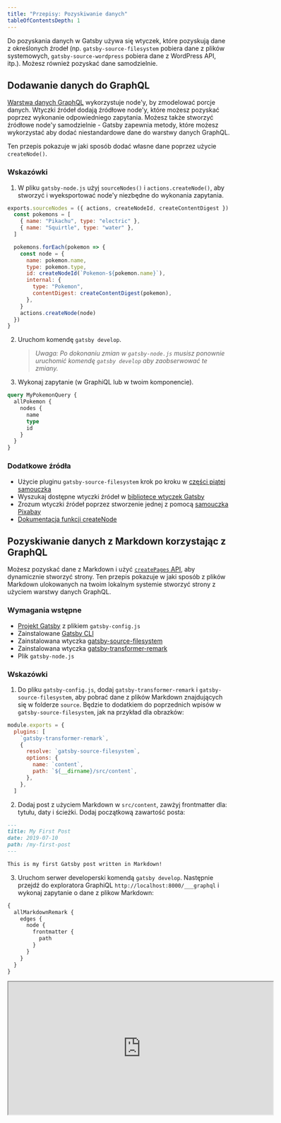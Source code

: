 ```yaml
---
title: "Przepisy: Pozyskiwanie danych"
tableOfContentsDepth: 1
---
```



Do pozyskania danych w Gatsby używa się wtyczek, które pozyskują dane z określonych źrodeł (np. `gatsby-source-filesystem` pobiera dane z plików systemowych, `gatsby-source-wordpress` pobiera dane z WordPress API, itp.). Możesz również pozyskać dane samodzielnie.

## Dodawanie danych do GraphQL

[Warstwa danych GraphQL](/docs/graphql-concepts/) wykorzystuje node'y, by zmodelować porcje danych. Wtyczki źródeł dodają źródłowe node'y, które możesz pozyskać poprzez wykonanie odpowiedniego zapytania. Możesz także stworzyć źródłowe node'y samodzielnie - Gatsby zapewnia metody, które możesz wykorzystać aby dodać niestandardowe dane do warstwy danych GraphQL.

Ten przepis pokazuje w jaki sposób dodać własne dane poprzez użycie `createNode()`.

### Wskazówki

1. W pliku `gatsby-node.js` użyj `sourceNodes()` i `actions.createNode()`, aby stworzyć i wyeksportować node'y niezbędne do wykonania zapytania.

```javascript:title=gatsby-node.js
exports.sourceNodes = ({ actions, createNodeId, createContentDigest }) => {
  const pokemons = [
    { name: "Pikachu", type: "electric" },
    { name: "Squirtle", type: "water" },
  ]

  pokemons.forEach(pokemon => {
    const node = {
      name: pokemon.name,
      type: pokemon.type,
      id: createNodeId(`Pokemon-${pokemon.name}`),
      internal: {
        type: "Pokemon",
        contentDigest: createContentDigest(pokemon),
      },
    }
    actions.createNode(node)
  })
}
```

2. Uruchom komendę `gatsby develop`.

   > _Uwaga: Po dokonaniu zmian w `gatsby-node.js` musisz ponownie uruchomić komendę `gatsby develop` aby zaobserwować te zmiany._

3. Wykonaj zapytanie (w GraphiQL lub w twoim komponencie).

```graphql
query MyPokemonQuery {
  allPokemon {
    nodes {
      name
      type
      id
    }
  }
}
```


### Dodatkowe źródła

- Użycie pluginu `gatsby-source-filesystem` krok po kroku w [części piątej samouczka](/tutorial/part-five/#source-plugins)
- Wyszukaj dostępne wtyczki źródeł w [bibliotece wtyczek Gatsby](/plugins/?=source)
- Zrozum wtyczki źródeł poprzez stworzenie jednej z pomocą [samouczka Pixabay](/tutorial/pixabay-source-plugin-tutorial/)
- [Dokumentacja funkcji createNode](/docs/actions/#createNode)

## Pozyskiwanie danych z Markdown korzystając z GraphQL

Możesz pozyskać dane z Markdown i użyć [`createPages` API](/docs/actions/#createPage), aby dynamicznie stworzyć strony.
Ten przepis pokazuje w jaki sposób z plików Markdown ulokowanych na twoim lokalnym systemie stworzyć strony z użyciem warstwy danych GraphQL.

### Wymagania wstępne

- [Projekt Gatsby](/docs/quick-start) z plikiem `gatsby-config.js`
- Zainstalowane [Gatsby CLI](/docs/gatsby-cli)
- Zainstalowana wtyczka [gatsby-source-filesystem](/packages/gatsby-source-filesystem)
- Zainstalowana wtyczka [gatsby-transformer-remark](/packages/gatsby-transformer-remark)
- Plik `gatsby-node.js`

### Wskazówki

1. Do pliku `gatsby-config.js`, dodaj `gatsby-transformer-remark` i `gatsby-source-filesystem`, aby pobrać dane z plików Markdown znajdujących się w folderze `source`. Będzie to dodatkiem do poprzednich wpisów w `gatsby-source-filesystem`, jak na przykład dla obrazków:

```js:title=gatsby-config.js
module.exports = {
  plugins: [
    `gatsby-transformer-remark`,
    {
      resolve: `gatsby-source-filesystem`,
      options: {
        name: `content`,
        path: `${__dirname}/src/content`,
      },
    },
  ]
```

2. Dodaj post z użyciem Markdown w `src/content`, zawżyj frontmatter dla: tytułu, daty i ścieżki. Dodaj początkową zawartość posta:

```markdown:title=src/content/my-first-post.md
---
title: My First Post
date: 2019-07-10
path: /my-first-post
---

This is my first Gatsby post written in Markdown!
```

3. Uruchom serwer developerski komendą `gatsby develop`. Następnie przejdź do exploratora GraphiQL `http://localhost:8000/___graphql` i wykonaj zapytanie o dane z plikow Markdown:

```graphql
{
  allMarkdownRemark {
    edges {
      node {
        frontmatter {
          path
        }
      }
    }
  }
}
```

<iframe
  title="Query for all markdown"
  src="https://q4xpb.sse.codesandbox.io/___graphql?explorerIsOpen=false&query=%7B%0A%20%20allMarkdownRemark%20%7B%0A%20%20%20%20edges%20%7B%0A%20%20%20%20%20%20node%20%7B%0A%20%20%20%20%20%20%20%20frontmatter%20%7B%0A%20%20%20%20%20%20%20%20%20%20path%0A%20%20%20%20%20%20%20%20%7D%0A%20%20%20%20%20%20%7D%0A%20%20%20%20%7D%0A%20%20%7D%0A%7D"
  width="600"
  height="300"
/>

4. Aby w czasie kompilacji wygenerować strony na postawie postów Markdown, skopiuj zapytanie GraphQL do pliku `gatsby-node.js`, a następnie przeiteruj otrzymane wyniki:

```js:title=gatsby-node.js
const path = require(`path`)

exports.createPages = async ({ actions, graphql }) => {
  const { createPage } = actions

  const result = await graphql(`
    {
      allMarkdownRemark {
        edges {
          node {
            frontmatter {
              path
            }
          }
        }
      }
    }
  `)
  if (result.errors) {
    console.error(result.errors)
  }

  result.data.allMarkdownRemark.edges.forEach(({ node }) => {
    createPage({
      path: node.frontmatter.path,
      component: path.resolve(`src/templates/post.js`),
    })
  })
}
```

5. Dodaj szablon dla posta w folderze `src/templates` i umieść w nim zapytanie GraphQL, aby dynamicznie wygenerować strony z Markdown w trakcie kompilacji:

```jsx:title=src/templates/post.js
import React from "react"
import { graphql } from "gatsby"

export default function Template({ data }) {
  const { markdownRemark } = data // data.markdownRemark holds your post data
  const { frontmatter, html } = markdownRemark
  return (
    <div className="blog-post">
      <h1>{frontmatter.title}</h1>
      <h2>{frontmatter.date}</h2>
      <div
        className="blog-post-content"
        dangerouslySetInnerHTML={{ __html: html }}
      />
    </div>
  )
}

export const pageQuery = graphql`
  query($path: String!) {
    markdownRemark(frontmatter: { path: { eq: $path } }) {
      html
      frontmatter {
        date(formatString: "MMMM DD, YYYY")
        path
        title
      }
    }
  }
`
```

6. Wykonaj komendę `gatsby develop`, aby uruchomić ponownie serwer deweloperski. Sprawdź swój post w przeglądarce: `http://localhost:8000/my-first-post`

### Dodatkowe źródła

- [Samouczek: Programowe tworzenie stron z danych](/tutorial/part-seven/)
- [Tworzenie i modyfikowanie stron](/docs/creating-and-modifying-pages/)
- [Dodawanie stron z użyciem Markdown](/docs/adding-markdown-pages/)
- [Przewodnik do programowego tworzenia stron z danych](/docs/programmatically-create-pages-from-data/)
- [Przykładowe repozytorium](https://github.com/gatsbyjs/gatsby/tree/master/examples/recipe-sourcing-markdown) dla tego przepisu

## Pozyskiwanie danych z Wordpress

### Wymagania wstępne

- [Projekt Gatsby](/docs/quick-start) z plikami `gatsby-config.js` i `gatsby-node.js` 
- Instancja Wordpress, hostowana na Wordpress.com lub samodzielnie przez ciebie

### Wskazówki

1. Zainstaluj wtyczkę `gatsby-source-wordpress` poprzez uruchomienie komendy:

```shell
npm install gatsby-source-wordpress --save
```

2. Skonfiguruj wtyczkę w `gatsby-config.js` w następujący sposób:

```javascript:title=gatsby-config.js
module.exports = {
  ...
  plugins: [
    {
      resolve: `gatsby-source-wordpress`,
      options: {
        // baseUrl will need to be updated with your WordPress source
        baseUrl: `wpexample.com`,
        protocol: `https`,
        // is it hosted on wordpress.com, or self-hosted?
        hostingWPCOM: false,
        // does your site use the Advanced Custom Fields Plugin?
        useACF: false
      }
    },
  ]
}
```

> **Uwaga:** Sprawdź [dokumentację wtyczki `gatsby-source-wordpress`](/packages/gatsby-source-wordpress/?=wordpre#how-to-use), aby dowiedzieć się więcej o tym, jak ją prawidłowo skonfigurować.

3. Stwórz szablon w `src/templates/post.js` i umieść w nim poniższy kod:

```jsx:title=post.js
import React, { Component } from "react"
import { graphql } from "gatsby"
import PropTypes from "prop-types"

class Post extends Component {
  render() {
    const post = this.props.data.wordpressPost

    return (
      <>
        <h1>{post.title}</h1>
        <div dangerouslySetInnerHTML={{ __html: post.content }} />
      </>
    )
  }
}

Post.propTypes = {
  data: PropTypes.object.isRequired,
  edges: PropTypes.array,
}

export default Post

export const pageQuery = graphql`
  query($id: String!) {
    wordpressPost(id: { eq: $id }) {
      title
      content
    }
  }
`
```

4. Stwórz dynamiczne strony dla twoich postów poprzez skopiowanie poniższego kodu do pliku `gatsby-node.js`:

```javascript:title=gatsby-node.js
const path = require(`path`)
const { slash } = require(`gatsby-core-utils`)

exports.createPages = async ({ graphql, actions }) => {
  const { createPage } = actions

  // query content for WordPress posts
  const result = await graphql(`
    query {
      allWordpressPost {
        edges {
          node {
            id
            slug
          }
        }
      }
    }
  `)

  const postTemplate = path.resolve(`./src/templates/post.js`)
  result.data.allWordpressPost.edges.forEach(edge => {
    createPage({
      // `path` will be the url for the page
      path: edge.node.slug,
      // specify the component template of your choice
      component: slash(postTemplate),
      // In the ^template's GraphQL query, 'id' will be available
      // as a GraphQL variable to query for this posts's data.
      context: {
        id: edge.node.id,
      },
    })
  })
}
```

5. Uruchom komendę `gatsby-develop`, żeby zobaczyć nowo wygenerowane strony i poruszać się pomiędzy nimi.

6. Otwórz`GraphiQL IDE` pod adresem `http://localhost:8000/__graphql` i otwórz Docs lub Explorer, gdzie znajdziesz pola do odpytywania dla `allWordpressPosts`

Stworzone powyżej w `gatsby-node.js` dynamiczne strony mają unikalne ścieżki dla poszczególnych postów i używają szablonu razem z przykładowym zapytaniem GraphQL, które pozyskuje dane z Wordpress.

### Dodatkowe źródła

- [Pierwsze kroki z WordPress i Gatsby](/blog/2019-04-26-how-to-build-a-blog-with-wordpress-and-gatsby-part-1/)
- Więcej o [pozyskiwaniu danych z WordPress](/docs/sourcing-from-wordpress/)
- [Działający przykład pozyskiwania danych z WordPress](https://github.com/gatsbyjs/gatsby/tree/master/examples/using-wordpress)

## Pozyskiwanie danych z Contentful

### Wymagania wstępne
 
- [Projekt Gatsby](/docs/quick-start/)
- [Konto Contentful](https://www.contentful.com/)
- Zainstalowane [Contentful CLI](https://www.npmjs.com/package/contentful-cli) 

### Wskazówki

1. Zaloguj się do Contenful przez CLI i postępuj zgodnie z kolejnymi krokami. Jeśli nie masz jeszcze konta, CLI umożliwi ci założenie nowego.

```shell
contentful login
```

2. Jeśli jeszcze nie masz żadnego space, stwórz nowy. Upewnij się, że zAPIsałeś ID podane pod koniec komendy. Jeśli masz już space i space ID, możesz ominąć kroki 2 i 3. 

Uwaga: jeśli stworzyłeś nowe konto, możesz nadpisać domyślny space. Sprawdź [spaces zawarte w twoim koncie](https://app.contentful.com/account/profile/space_memberships).

```shell
contentful space create --name 'Gatsby example'
```

3. Zainicjuj nowy space przykładową treścią bloga, używając nowego space ID zwróconego z poprzedniej komendy w miejscu `<space ID>`.

```shell
contentful space seed -s '<space ID>' -t blog
```

Na przykład, z podmienionym ID na twoje: `contentful space seed -s '22fzx88spbp7' -t blog`

4. Stwórz nowy klucz dostępu dla twojego space. Zapamiętaj ten klucz, będzie on potrzebny w kroku 6.

```shell
contentful space accesstoken create -s '<space ID>' --name 'Example token'
```

5. Zainstaluj wtyczkę `gatsby-source-contentful` dla twojej strony Gatsby:

```shell
npm install --save gatsby-source-contentful
```

6. Aby aktywować wtyczkę w pliku `gatsby-config.js` dodaj `gatsby-source-contentful` do listy `plugins`. Powinieneś poważnie rozważyć użycie [zmiennych środowiskowych](/docs/environment-variables/) do przechowywania twojego space ID i klucza ze względów bezpieczeństwa.

```javascript:title=gatsby-config.js
plugins: [
   // add to array along with any other installed plugins
   // highlight-start
   {
    resolve: `gatsby-source-contentful`,
    options: {
      spaceId: `<space ID>`, // or process.env.CONTENTFUL_SPACE_ID
      accessToken: `<access token>`, // or process.env.CONTENTFUL_TOKEN
    },
  },
  // highlight-end
],
```

7. Uruchom komendę `gatsby develop` i upewnij się, że zakończyła się ona sukcesem.

8. Wykonaj zapytanie za pomocą [edytora GraphiQL](/docs/introducing-graphiql/) pod adresem `http://localhost:8000/___graphql`. Wtyczka Contentful dodaje kilka nowych typów node'ów, włączając wszystke typy kontentu na twojej stronie Contentful. Twój przykładowy space z typem "Blog Post" tworzy node `allContentfulBlogPost` w GraphQL.

![Interferjs graphQL, z przykładowym zapytaniem przedstawionym poniżej](../images/recipe-sourcing-contentful-graphql.png)

Aby wykonać zapytanie o tytuły blog postów z Contenful, użyj poniższe zapytanie GraphQL:

```graphql
{
  allContentfulBlogPost {
    edges {
      node {
        title
      }
    }
  }
}
```

Node'y Contentful zawierają także metadane takie jak `createdAt` i `node_locale`.


9. Aby wyświetlić listę linków do blog postów, stwórz nowy plik `/src/pages/blog.js`. Ta strona wyświetli wszystkie posty, posortowane na podstawie daty aktualizacji.

```jsx:title=src/pages/blog.js
import React from "react"
import { graphql, Link } from "gatsby"

const BlogPage = ({ data }) => (
  <div>
    <h1>Blog</h1>
    <ul>
      {data.allContentfulBlogPost.edges.map(({ node, index }) => (
        <li key={index}>
          <Link to={`/blog/${node.slug}`}>{node.title}</Link>
        </li>
      ))}
    </ul>
  </div>
)

export default BlogPage

export const query = graphql`
  {
    allContentfulBlogPost(sort: { fields: [updatedAt] }) {
      edges {
        node {
          title
          slug
        }
      }
    }
  }
`
```

By dalej tworzyć twoją stronę, w tym podstron ze szczegółami postów, zapoznaj się z resztą [dokumentacji Gatsby](/docs/sourcing-from-contentful/) i dodatkowymi źródłami poniżej.

### Dodatkowe źródła

- [Tworzenie strony z użyciem React o Contentful](/blog/2018-1-25-building-a-site-with-react-and-contentful/)
- [Więcej o pozyskiwaniu danych z Contentful](/docs/sourcing-from-contentful/)
- [Wtyczka źródła Contentful](/packages/gatsby-source-contentful/)
- [Typy pól z długim tekstem, zwracane jako obiekty](/packages/gatsby-source-contentful/#a-note-about-longtext-fields)
- [Przykładowe repozytorium z tym przepisem](https://github.com/gatsbyjs/gatsby/tree/master/examples/recipe-sourcing-contentful)

## Pozyskiwanie danych z zewnętrznych źródeł i tworzenie stron bez użycia GraphQL

Nie musisz używać warstwy danych GraphQL, aby uwzględnić dane na stronach, [chociaż są istotne powody, dla których powinieneś rozważyć użycie GraphQL](/docs/why-gatsby-uses-graphql/). Możesz wykorzystać `createPages` API, aby pozyskać nieustrukturyzowane dane bezpośrednio do projektu Gatsby, a nie za pośrednictwem GraphQL i wtyczek źródłowych.

W tym przepisie utworzysz dynamiczne strony z danych pobranych z [endpointów PokéAPI’s REST](https://www.pokeAPI.co/). [Kompletny przykład](https://github.com/jlengstorf/gatsby-with-unstructured-data/) może być znaleziony na Github.

### Wymagania wstępne

- Projekt Gatsby z plikiem `gatsby-node.js`
- Zainstalowane [Gatsby CLI](/docs/gatsby-cli)
- Paczka [axios](https://www.npmjs.com/package/axios) zainstalowana poprzez npm

### Wskazówki

1. Dodaj poniższy kod do pliku `gatsby-node.js`, aby pobrać dane z PokeAPI i programowo stworzyć stronę główną:

```js:title=gatsby-node.js
const axios = require("axios")

const get = endpoint => axios.get(`https://pokeAPI.co/API/v2${endpoint}`)

const getPokemonData = names =>
  Promise.all(
    names.map(async name => {
      const { data: pokemon } = await get(`/pokemon/${name}`)
      return { ...pokemon }
    })
  )
exports.createPages = async ({ actions: { createPage } }) => {
  const allPokemon = await getPokemonData(["pikachu", "charizard", "squirtle"])

  // Create a page that lists Pokémon.
  createPage({
    path: `/`,
    component: require.resolve("./src/templates/all-pokemon.js"),
    context: { allPokemon },
  })
}
```

2. Stwórz szablon, aby wyświetlić Pokémony na stronie głównej:

```jsx:title=src/templates/all-pokemon.js
import React from "react"

export default ({ pageContext: { allPokemon } }) => (
  <div>
    <h1>Behold, the Pokémon!</h1>
    <ul>
      {allPokemon.map(pokemon => (
        <li key={pokemon.id}>
          <img src={pokemon.sprites.front_default} alt={pokemon.name} />
          <p>{pokemon.name}</p>
        </li>
      ))}
    </ul>
  </div>
)
```

3. Uruchom komendę `gatsby develop`, aby pozyskać dane, zbudować strony i uruchomić serwer deweloperski.
4. Sprawdź swoją stronę główną na: `http://localhost:8000`

### Dodatkowe źródła

- [Full Pokemon data repo](https://github.com/jlengstorf/gatsby-with-unstructured-data/)
- Więcej o nieustrukturyzowanych danych w samouczku o [używaniu Gatsby bez GraphQL](/docs/using-gatsby-without-graphql/)
- Kiedy i jak [wykonywać zapytania o dane](/docs/graphql-concepts/)  dla bardziej złożonych witryn Gatsby

## Pozyskiwanie danych z Drupal

### Wymagania wstępne

- [Strona Gatsby](/docs/quick-start)
- [Drupal](http://drupal.org)
- [Moduł JSON:API](https://www.drupal.org/project/jsonAPI) zainstalowany i aktywowany na Drupal

### Wskazówki

1. Zainstaluj wtyczkę `gatsby-source-drupal`.

```shell
npm install --save gatsby-source-drupal
```

2. Dodaj poniższy kod do pliku `gatsby-config.js`, aby skonfigurować i aktywować wtyczkę.

```javascript:title=gatsby-config.js
module.exports = {
  plugins: [
    {
      resolve: `gatsby-source-drupal`,
      options: {
        baseUrl: `https://your-website/`,
        APIBase: `API`, // optional, defaults to `jsonAPI`
      },
    },
  ],
}
```

3. Uruchom serwer deweloperski przy użyciu komendy `gatsby develop`, otwórz eksplorator GraphiQL pod adresem `http://localhost:8000/___graphql`. 
Poniżej zakładki Eksplorator powinieneś zobaczyć nowe typy node'ów, takie jak `allBlockBlock` dla bloków Drupal i jeden dla każdego typu danych w twoim Drupal.
Na przykład, jeśli masz typ danych "Page", będzie on dostępny jako `allNodePage`. Aby pobrać wszystkie node'y wraz z ich tytułem i body, użyj poniższego zapytania:


```graphql
{
  allNodePage {
    edges {
      node {
        title
        body {
          value
        }
      }
    }
  }
}
```

4. Aby użyć swoje dane z Drupal, stwórz nową stronę `src/pages/drupal.js`, będzie ona zawierać listę wszystkich node'ów "Page" z Drupal.

_**Uwaga:** dokładna schema GraphQL będzie zależała od tego, jak skonfigurowana jest twoja instancja Drupal._

```jsx:title=src/pages/drupal.js
import React from "react"
import { graphql } from "gatsby"

const DrupalPage = ({ data }) => (
  <div>
    <h1>Drupal pages</h1>
    <ul>
    {data.allNodePage.edges.map(({ node, index }) => (
      <li key={index}>
        <h2>{node.title}</h2>
        <div>
          {node.body.value}
        </div>
      </li>
    ))}
   </ul>
  </div>
)

export default DrupalPage

export const query = graphql`
  {
  allNodePage {
    edges {
      node {
        title
        body {
          value
        }
      }
    }
  }
}
```

5. Mając uruchomiony serwer deweloperski możesz zobaczyć swoją nową stronę odwiedzając `http://localhost:8000/drupal`

### Dodatkowe źródła

- [Użycie Decoupled Drupal z Gatsby](/blog/2018-08-13-using-decoupled-drupal-with-gatsby/)
- [Więcej o pozyskiwaniu danych z Drupal](/docs/sourcing-from-drupal)
- [Samouczek: Twórz programowo strony z użyciem danych](/tutorial/part-seven/)
